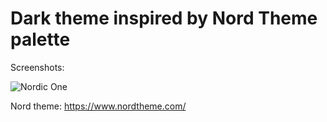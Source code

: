 # Dark theme inspired by Nord Theme palette

Screenshots:

![Nordic One](https://i.imgur.com/FAOV1jt.png)


Nord theme: https://www.nordtheme.com/